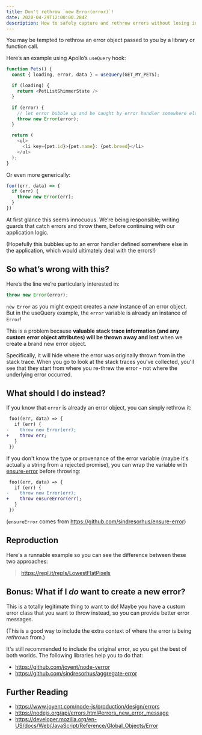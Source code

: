 ```yaml
---
title: Don't rethrow `new Error(error)`!
date: 2020-04-29T12:00:00.284Z
description: How to safely capture and rethrow errors without losing information
---
```


You may be tempted to rethrow an error object passed to you by a library or function call.

Here’s an example using Apollo’s `useQuery` hook:

```js
function Pets() {
  const { loading, error, data } = useQuery(GET_MY_PETS);

  if (loading) {
    return <PetListShimmerState />
  }

  if (error) {
    // let error bubble up and be caught by error handler somewhere else
    throw new Error(error);
  }

  return (
    <ul>
      <li key={pet.id}>{pet.name}: {pet.breed}</li>
    </ul>
  );
}
```

Or even more generically:

```js
foo((err, data) => {
  if (err) {
    throw new Error(err);
  }
})
```

At first glance this seems innocuous. We’re being responsible; writing guards that catch errors and throw them, before continuing with our application logic.

(Hopefully this bubbles up to an error handler defined somewhere else in the application, which would ultimately deal with the errors!)

## So what’s wrong with this?

Here’s the line we’re particularly interested in:

```js
throw new Error(error);
```

`new Error` as you might expect creates a _new_ instance of an error object. But in the useQuery example, the `error` variable is already an instance of `Error`!

This is a problem because **valuable stack trace information (and any custom error object attributes) will be thrown away and lost** when we create a brand new error object.

Specifically, it will hide where the error was originally thrown from in the stack trace. When you go to look at the stack traces you've collected, you'll see that they start from where you re-threw the error - not where the underlying error occurred.

## What should I do instead?

If you know that `error` is already an error object, you can simply rethrow it:

```diff
 foo((err, data) => {
   if (err) {
-    throw new Error(err);
+    throw err;
   }
 })
```

If you don't know the type or provenance of the error variable (maybe it's actually a string from a rejected promise), you can wrap the variable with [ensure-error](https://github.com/sindresorhus/ensure-error) before throwing:

```diff
 foo((err, data) => {
   if (err) {
-    throw new Error(err);
+    throw ensureError(err);
   }
 })
```

(`ensureError` comes from <https://github.com/sindresorhus/ensure-error>)

## Reproduction

Here's a runnable example so you can see the difference between these two approaches:

> <https://repl.it/repls/LowestFlatPixels>

## Bonus: What if I _do_ want to create a new error?

This is a totally legitimate thing to want to do! Maybe you have a custom error class that you want to throw instead, so you can provide better error messages.

(This is a good way to include the extra context of where the error is being _rethrown_ from.)

It's still recommended to include the original error, so you get the best of both worlds. The following libraries help you to do that:

- https://github.com/joyent/node-verror
- https://github.com/sindresorhus/aggregate-error

## Further Reading

- https://www.joyent.com/node-js/production/design/errors
- https://nodejs.org/api/errors.html#errors_new_error_message
- https://developer.mozilla.org/en-US/docs/Web/JavaScript/Reference/Global_Objects/Error